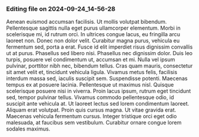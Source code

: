 

### Editing file on 2024-09-24_14-56-28

Aenean euismod accumsan facilisis. Ut mollis volutpat bibendum. Pellentesque sagittis nulla eget purus ullamcorper elementum. Morbi in scelerisque mi, id rutrum orci. In ultrices congue lacus, eu fringilla arcu laoreet non. Donec non dolor velit. Curabitur magna purus, vehicula eu fermentum sed, porta a erat. Fusce id elit imperdiet risus dignissim convallis ut at purus. Phasellus sed libero nisi. Phasellus nec dignissim dolor. Duis leo turpis, posuere vel condimentum ut, accumsan et mi. Nulla vel ipsum pulvinar, porttitor nibh nec, bibendum tellus. Cras quam mauris, consectetur sit amet velit et, tincidunt vehicula ligula. Vivamus metus felis, facilisis interdum massa sed, iaculis suscipit sem. Suspendisse potenti. Maecenas tempus ex at posuere lacinia.
Pellentesque ut maximus nisl. Quisque scelerisque posuere nisi in viverra. Proin lacus ipsum, rutrum eget tincidunt sed, tempor pulvinar tellus. Vivamus commodo pellentesque odio, id suscipit ante vehicula at. Ut laoreet lectus sed lorem condimentum laoreet. Aliquam erat volutpat. Proin quis cursus magna. Ut vitae gravida erat. Maecenas vehicula fermentum cursus. Integer tristique orci eget odio malesuada, at faucibus sem vestibulum. Curabitur ornare congue lorem sodales maximus.



